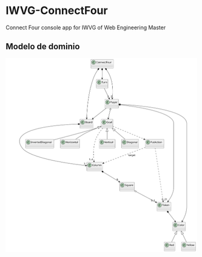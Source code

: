 # IWVG-ConnectFour
Connect Four console app for IWVG of Web Engineering Master

## Modelo de dominio
![](docs/out/DomainModel.svg)
